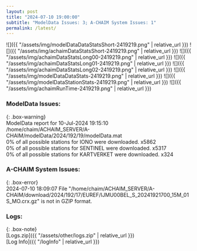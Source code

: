 ```yaml
---
layout: post
title: "2024-07-10 19:00:00"
subtitle: "ModelData Issues: 3; A-CHAIM System Issues: 1"
permalink: /latest/
---
```


![]({{ "/assets/img/modelDataDataStatsShort-2419219.png" | relative_url }})
![]({{ "/assets/img/achaimDataStatsShort-2419219.png" | relative_url }})
![]({{ "/assets/img/achaimDataStatsLong00-2419219.png" | relative_url }})
![]({{ "/assets/img/achaimDataStatsLong01-2419219.png" | relative_url }})
![]({{ "/assets/img/achaimDataStatsLong02-2419219.png" | relative_url }})
![]({{ "/assets/img/modelDataDataStats-2419219.png" | relative_url }})
![]({{ "/assets/img/modelDataStationStats-2419219.png" | relative_url }})
![]({{ "/assets/img/achaimRunTime-2419219.png" | relative_url }})


### ModelData Issues:  
  
{: .box-warning}  
 ModelData report for 10-Jul-2024 19:15:10   
 /home/chaim/ACHAIM_SERVER/A-CHAIM/modelData/2024/192/19/modelData.mat   
 0% of all possible stations for IONO were downloaded. x5862   
 0% of all possible stations for SENTINEL were downloaded. x5317   
 0% of all possible stations for KARTVERKET were downloaded. x324   
  
### A-CHAIM System Issues:  
  
{: .box-error}  
2024-07-10 18:09:07 File "/home/chaim/ACHAIM_SERVER/A-CHAIM/download/2024/192/17/EUREF/IJMU00BEL_S_20241921700_15M_01S_MO.crx.gz" is not in GZIP format.  

### Logs:  
  
{: .box-note}  
[Logs.zip]({{ "/assets/other/logs.zip" | relative_url }})  
[Log Info]({{ "/logInfo" | relative_url }})  
